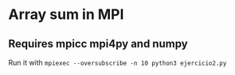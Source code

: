 # Array sum in MPI
## Requires mpicc mpi4py and numpy
Run it with `mpiexec --oversubscribe -n 10 python3 ejercicio2.py`
